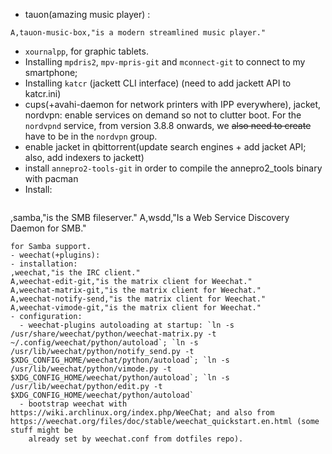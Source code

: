 - tauon(amazing music player) :
```
A,tauon-music-box,"is a modern streamlined music player."
```
- `xournalpp`, for graphic tablets.
- Installing `mpdris2`, `mpv-mpris-git` and `mconnect-git` to connect to my smartphone;
- Installing `katcr` (jackett CLI interface) (need to add jackett API to katcr.ini)
- cups(+avahi-daemon for network printers with IPP everywhere), jacket, nordvpn: enable services on demand so not to clutter boot. For the `nordvpnd` service, from version 3.8.8 onwards, we ~~also need to create~~ have to be in the `nordvpn` group.
- enable jacket in qbittorrent(update search engines + add jacket API; also, add indexers to jackett)
- install `annepro2-tools-git` in order to compile the annepro2_tools binary with pacman
- Install:
  ```
,samba,"is the SMB fileserver."
A,wsdd,"Is a Web Service Discovery Daemon for SMB."
  ```
for Samba support.
- weechat(+plugins):
  - installation:
  ,weechat,"is the IRC client."
  A,weechat-edit-git,"is the matrix client for Weechat."
  A,weechat-matrix-git,"is the matrix client for Weechat."
  A,weechat-notify-send,"is the matrix client for Weechat."
  A,weechat-vimode-git,"is the matrix client for Weechat."
  - configuration:
    - weechat-plugins autoloading at startup: `ln -s /usr/share/weechat/python/weechat-matrix.py -t ~/.config/weechat/python/autoload`; `ln -s /usr/lib/weechat/python/notify_send.py -t $XDG_CONFIG_HOME/weechat/python/autoload`; `ln -s /usr/lib/weechat/python/vimode.py -t $XDG_CONFIG_HOME/weechat/python/autoload`; `ln -s /usr/lib/weechat/python/edit.py -t $XDG_CONFIG_HOME/weechat/python/autoload`
    - bootstrap weechat with https://wiki.archlinux.org/index.php/WeeChat; and also from https://weechat.org/files/doc/stable/weechat_quickstart.en.html (some stuff might be
      already set by weechat.conf from dotfiles repo).
